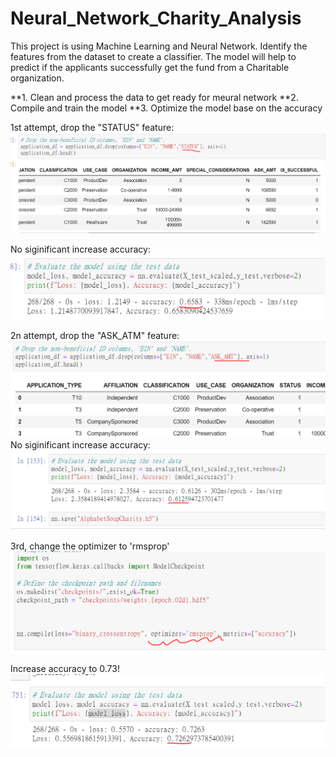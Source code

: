 # Neural_Network_Charity_Analysis

This project is using Machine Learning and Neural Network. Identify the features from the dataset to create a classifier. The model will help to predict if the applicants successfully get the fund from a Charitable organization.

**1. Clean and process the data to get ready for meural network
**2. Compile and train the model
**3. Optimize the model base on the accuracy

1st attempt, drop the "STATUS" feature:
![This is an image](https://github.com/Sirius0531/Neural_Network_Charity_Analysis/blob/main/Resources/1st%20attempt.PNG)

No siginificant increase accuracy:
![This is an image](https://github.com/Sirius0531/Neural_Network_Charity_Analysis/blob/main/Resources/1st%20attempt%20result.PNG)

2n attempt, drop the "ASK_ATM" feature:
![This is an image](https://github.com/Sirius0531/Neural_Network_Charity_Analysis/blob/main/Resources/2nd%20attempt.PNG)
No siginificant increase accuracy:
![This is an image](https://github.com/Sirius0531/Neural_Network_Charity_Analysis/blob/main/Resources/2nd%20attempt%20result.PNG)

3rd, change the optimizer to 'rmsprop'
![This is an image](https://github.com/Sirius0531/Neural_Network_Charity_Analysis/blob/main/Resources/3rd.PNG)

Increase accuracy to 0.73!
![This is an image](https://github.com/Sirius0531/Neural_Network_Charity_Analysis/blob/main/Resources/3rd%20result.PNG)
